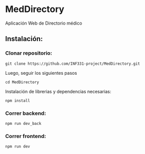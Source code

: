 # MedDirectory
Aplicación Web de Directorio médico

## Instalación:
### Clonar repositorio:
```
git clone https://github.com/INF331-project/MedDirectory.git
```

Luego, seguir los siguientes pasos
```
cd MedDirectory
```

Instalación de librerias y dependencias necesarias:
```
npm install
```

### Correr backend:
```
npm run dev_back
```

### Correr frontend:
```
npm run dev
```


